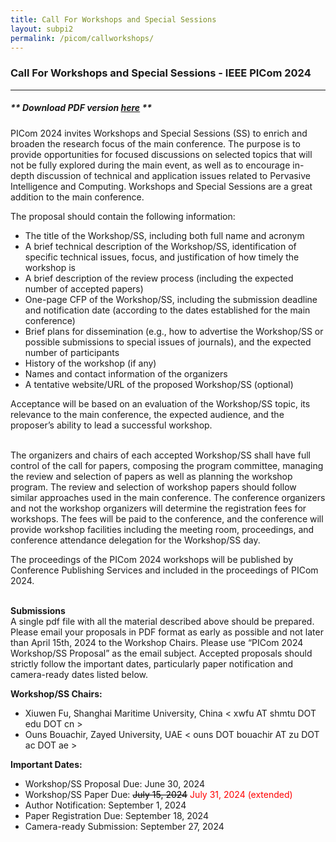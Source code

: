 ```yaml
---
title: Call For Workshops and Special Sessions
layout: subpi2
permalink: /picom/callworkshops/
---
```


<h3>Call For Workshops and Special Sessions - IEEE PICom 2024</h3>
<hr/>
<h5> ** Download <b>PDF version <a href="http://cyber-science.org/2024/assets/files/ws-ss/picom/PICom_Call_for_WkspSS.pdf" target=_new>here</a></b> ** </h5> 

PICom 2024 invites Workshops and Special Sessions (SS) to enrich and broaden the research focus of the main conference. The purpose is to provide opportunities for focused discussions on selected topics that will not be fully explored during the main event, as well as to encourage in-depth discussion of technical and application issues related to Pervasive Intelligence and Computing. Workshops and Special Sessions are a great addition to the main conference.
<br/>

The proposal should contain the following information:<br/>
- The title of the Workshop/SS, including both full name and acronym 
- A brief technical description of the Workshop/SS, identification of specific technical issues, focus, and justification of how timely the workshop is
- A brief description of the review process (including the expected number of accepted papers)
- One-page CFP of the Workshop/SS, including the submission deadline and notification date (according to the dates established for the main conference)
- Brief plans for dissemination (e.g., how to advertise the Workshop/SS or possible submissions to special issues of journals), and the expected number of participants
- History of the workshop (if any)
- Names and contact information of the organizers
- A tentative website/URL of the proposed Workshop/SS (optional)

Acceptance will be based on an evaluation of the Workshop/SS topic, its relevance to the main conference, the expected audience, and the proposer’s ability to lead a successful workshop.  
<br/>

The organizers and chairs of each accepted Workshop/SS shall have full control of the call for papers, composing the program committee, managing the review and selection of papers as well as planning the workshop program. The review and selection of workshop papers should follow similar approaches used in the main conference. The conference organizers and not the workshop organizers will determine the registration fees for workshops. The fees will be paid to the conference, and the conference will provide workshop facilities including the meeting room, proceedings, and conference attendance delegation for the Workshop/SS day. 
<br/>

The proceedings of the PICom 2024 workshops will be published by Conference Publishing Services and included in the proceedings of PICom 2024.  
<br/>

<b>Submissions</b><br/>
A single pdf file with all the material described above should be prepared. Please email your proposals in PDF format as early as possible and not later than April 15th, 2024 to the Workshop Chairs. Please use “PICom 2024 Workshop/SS Proposal” as the email subject. Accepted proposals should strictly follow the important dates, particularly paper notification and camera-ready dates listed below.
<br/>

<b>Workshop/SS Chairs:</b><br/>
- Xiuwen Fu, Shanghai Maritime University, China < xwfu AT shmtu DOT edu DOT cn >
- Ouns Bouachir, Zayed University, UAE < ouns DOT bouachir AT zu DOT ac DOT ae >

<b>Important Dates:</b><br/>
- Workshop/SS Proposal Due: June 30, 2024
- Workshop/SS Paper Due: <font color=black><del>July 15, 2024</del></font><font color=red> July 31, 2024 (extended)</font>
- Author Notification: September 1, 2024
- Paper Registration Due: September 18, 2024
- Camera-ready Submission: September 27, 2024

<!--- COMMENTED
<hr/>
<h4>Call For Papers for Special Sessions</h4>
<ol><li><a href="/2022/assets/files/2021IEEE CyberScience_Cyber-IoT_Workshop.docx" target=_new>Computing and Applications for Cyber Internet of Things (Cyber-IoT)</a>
 </li>
<li><a href="/2022/assets/files/CyberIC_2021_CFP.docx" target=_new> Special Session on Intelligent Computing in Cyber-Physical Social Systems (CyberIC) </a>
</li>
</ol>
 
 <h4>Call For Workshop Proposals</h4>
<ol> 
 <li><a href="/2022/assets/files/ACE2021_CFPpost_workshop.pdf" target=_new>The 5th International Workshop on
Applications of AI, Cyber Security and Economics Big Data (ACE-2021)</a>
 </li>
 <li><a href="/2022/assets/files/CFP_IoT Life2021.pdf" target=_new>The
2nd IEEE international workshop on the Impact of Internet of Things on Daily Life  (IoT Life)</a>
 </li>

 <li><a href="/2022/assets/files/BigCyberSecurity2021-CFPV2.pdf" target=_new>
The 3rd IEEE International Workshop on Big Data Analytics for Cyber Security and Defence</a>
 </li>

</ol>
<br/>
-->
